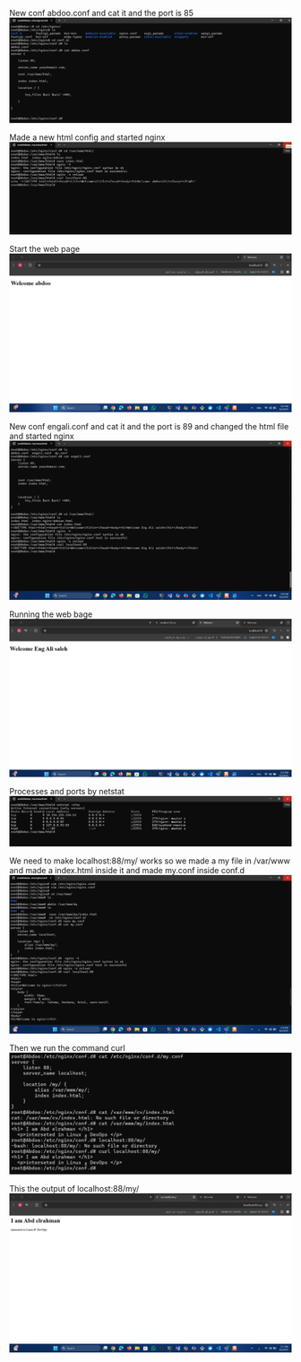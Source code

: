 New conf abdoo.conf and cat it and the port is 85
![1  ](image1.png.png)

Made a new html config and started nginx 
![  2 ](image2.png.png)

Start the web page 
![  3 ](image3.png.png)

New conf engali.conf and cat it and the port is 89
and changed the html file and started nginx
![  4 ](image4.png.png)

Running the web bage 
![  5 ](image5.png.png)

Processes and ports by netstat
![ 6 ](image6.png.png)

We need to make localhost:88/my/ works so we made a my file in /var/www and 
made a index.html inside it and made my.conf inside conf.d
![  7 ](image7.png.png)

Then we run the command curl 
![  8 ](image8.png.png)

This the output of localhost:88/my/
![ 9](image9.png.png)

